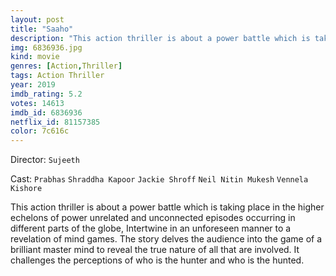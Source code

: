 ```yaml
---
layout: post
title: "Saaho"
description: "This action thriller is about a power battle which is taking place in the higher echelons of power unrelated and unconnected episodes occurring in different parts of the globe, Intertwine in an unforeseen manner to a revelation of mind games. The story delves the audience into the game of a brilliant master mind to reveal the true nature of all that are involved. It challenges the perceptions of who is the hunter and who is the hunted..."
img: 6836936.jpg
kind: movie
genres: [Action,Thriller]
tags: Action Thriller
year: 2019
imdb_rating: 5.2
votes: 14613
imdb_id: 6836936
netflix_id: 81157385
color: 7c616c
---
```

Director: `Sujeeth`  

Cast: `Prabhas` `Shraddha Kapoor` `Jackie Shroff` `Neil Nitin Mukesh` `Vennela Kishore` 

This action thriller is about a power battle which is taking place in the higher echelons of power unrelated and unconnected episodes occurring in different parts of the globe, Intertwine in an unforeseen manner to a revelation of mind games. The story delves the audience into the game of a brilliant master mind to reveal the true nature of all that are involved. It challenges the perceptions of who is the hunter and who is the hunted.